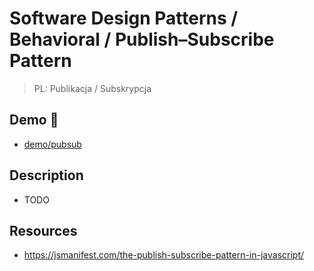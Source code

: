 # Software Design Patterns / Behavioral / Publish–Subscribe Pattern

> PL: Publikacja / Subskrypcja

## Demo 🎉

* <a href="./demo/pubsub/">demo/pubsub</a>

## Description

* TODO

## Resources

* <https://jsmanifest.com/the-publish-subscribe-pattern-in-javascript/>
